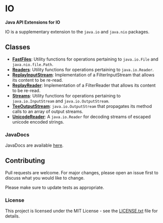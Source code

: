 # IO

**Java API Extensions for IO**

IO is a supplementary extension to the `java.io` and `java.nio` packages.

## Classes

* **[FastFiles](src/main/java/org/fastjax/io/FastFiles.java)**: Utility functions for operations pertaining to `java.io.File` and `java.nio.file.Path`.
* **[Readers](src/main/java/org/fastjax/io/Readers.java)**: Utility functions for operations pertaining to `java.io.Reader`.
* **[ReplayInputStream](src/main/java/org/fastjax/io/ReplayInputStream.java)**: Implementation of a FilterInputStream that allows its content to be re-read.
* **[ReplayReader](src/main/java/org/fastjax/io/ReplayReader.java)**: Implementation of a FilterReader that allows its content to be re-read.
* **[Streams](src/main/java/org/fastjax/io/Streams.java)**: Utility functions for operations pertaining to `java.io.InputStream` and `java.io.OutputStream`.
* **[TeeOutputStream](src/main/java/org/fastjax/io/TeeOutputStream.java)**: `java.io.OutputStream` that propagates its method calls to an array of output streams.
* **[UnicodeReader](src/main/java/org/fastjax/io/UnicodeReader.java)**: A `java.io.Reader` for decoding streams of escaped unicode encoded strings.

### JavaDocs

JavaDocs are available [here](https://www.fastjax.org/javadocs/org/fastjax/io/package-summary.html).

## Contributing

Pull requests are welcome. For major changes, please open an issue first to discuss what you would like to change.

Please make sure to update tests as appropriate.

### License

This project is licensed under the MIT License - see the [LICENSE.txt](LICENSE.txt) file for details.